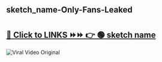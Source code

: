 
 ## sketch_name-Only-Fans-Leaked

# <h2><a href="https://clipsfans.com/sketch_name&ref=git">🔗 Click to LINKS ⏩⏩ 👉 🟢 sketch name </a></h2>

<a href="https://clipsfans.com/sketch_name&ref=git" rel="nofollow" data-target="animated-image.originalLink"><img src="https://i.ibb.co.com/xMMVF88/686577567.gif" alt="Viral Video Original" style="max-width: 100%; display: inline-block;" data-target="animated-image.originalImage"></a>
